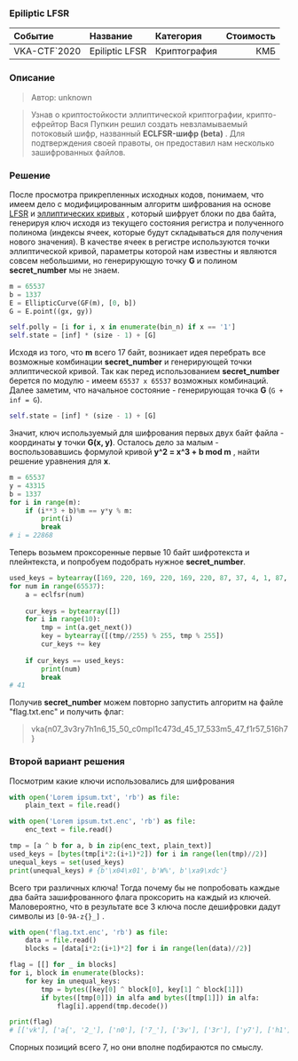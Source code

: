 ### Epiliptic LFSR

| Событие | Название | Категория | Стоимость |
|:--------|:---------|:----------|----------:|
| VKA-CTF`2020 | Epiliptic LFSR | Криптография | КМБ |

### Описание
> Автор: unknown

> Узнав о криптостойкости эллиптической криптографии, крипто-ефрейтор Вася Пупкин решил создать невзламываемый потоковый шифр, названный **ECLFSR-шифр (beta)** .
> Для подтверждения своей правоты, он предоставил нам несколько зашифрованных файлов.


### Решение

После просмотра прикрепленных исходных кодов, понимаем, что имеем дело с модифицированным алгоритм шифрования на основе [LFSR](https://ru.wikipedia.org/wiki/Регистр_сдвига_с_линейной_обратной_связью) и [эллиптических кривых](https://ru.wikipedia.org/wiki/Эллиптическая_криптография) , который шифрует блоки по два байта, генерируя ключ исходя из текущего состояния регистра и полученного полинома (индексы ячеек, которые будут складываться для получения нового значения). В качестве ячеек в регистре используются точки эллиптической кривой, параметры которой нам известны и являются совсем небольшими, но генерирующую точку **G** и полином **secret_number** мы не знаем.

```python
m = 65537
b = 1337
E = EllipticCurve(GF(m), [0, b])
G = E.point((gx, gy))

self.polly = [i for i, x in enumerate(bin_n) if x == '1']
self.state = [inf] * (size - 1) + [G]
```

Исходя из того, что **m** всего 17 байт, возникает идея перебрать все возможные комбинации **secret_number** и генерирующей точки эллиптической кривой. Так как перед использованием **secret_number** берется по модулю - имеем `65537 х 65537` возможных комбинаций. Далее заметим, что начальное состояние - генерирующая точка **G** (`G + inf = G`).

```python
self.state = [inf] * (size - 1) + [G]
```

Значит, ключ используемый для шифрования первых двух байт файла - координаты **y** точки **G(x, y)**. Осталось дело за малым - воспользовавшись формулой кривой **y^2 = x^3 + b mod m** , найти решение уравнения для **x**. 

```python
m = 65537
y = 43315 
b = 1337
for i in range(m):
    if (i**3 + b)%m == y*y % m:
		print(i)
        break
# i = 22868
```

Теперь возьмем проксоренные первые 10 байт шифротекста и плейнтекста, и попробуем подобрать нужное **secret_number**.

```python
used_keys = bytearray([169, 220, 169, 220, 169, 220, 87, 37, 4, 1, 87, 37, 169, 220, 169, 220, 87, 37, 4, 1])
for num in range(65537):
    a = eclfsr(num)
    
    cur_keys = bytearray([])
    for i in range(10):
        tmp = int(a.get_next())
        key = bytearray([(tmp//255) % 255, tmp % 255])
        cur_keys += key
    
    if cur_keys == used_keys:
        print(num)
        break
# 41
```

Получив **secret_number** можем повторно запустить алгоритм на файле "flag.txt.enc" и получить флаг:

> vka{n07_3v3ry7h1n6_15_50_c0mpl1c473d_45_17_533m5_47_f1r57_516h7}

### Второй вариант решения

Посмотрим какие ключи использовались для шифрования
```python
with open('Lorem ipsum.txt', 'rb') as file:
	plain_text = file.read()

with open('Lorem ipsum.txt.enc', 'rb') as file:
	enc_text = file.read()

tmp = [a ^ b for a, b in zip(enc_text, plain_text)]
used_keys = [bytes(tmp[i*2:(i+1)*2]) for i in range(len(tmp)//2)]
unequal_keys = set(used_keys)
print(unequal_keys) # {b'\x04\x01', b'W%', b'\xa9\xdc'}
```

Всего три различных ключа! Тогда почему бы не попробовать каждые два байта зашифрованного флага проксорить на каждый из ключей. Маловероятно, что в результате все 3 ключа после дешифровки дадут символы из `[0-9A-z{}_]` .

```python
with open('flag.txt.enc', 'rb') as file:
	data = file.read()
	blocks = [data[i*2:(i+1)*2] for i in range(len(data)//2)]

flag = [[] for _ in blocks]
for i, block in enumerate(blocks):
	for key in unequal_keys:
		tmp = bytes([key[0] ^ block[0], key[1] ^ block[1]])
		if bytes([tmp[0]]) in alfa and bytes([tmp[1]]) in alfa: 
			flag[i].append(tmp.decode()) 

print(flag)
# [['vk'], ['a{', '2_'], ['n0'], ['7_'], ['3v'], ['3r'], ['y7'], ['h1'], ['n6'], ['_1'], ['5_', 'f{'], ['50'], ['_c'], ['0m', 'cI'], ['pl'], ['1c', 'bG'], ['47'], ['3d'], ['_4'], ['f{', '5_'], ['17'], ['_5'], ['33'], ['m5'], ['_4'], ['7_'], ['f1'], ['r5'], ['7_', 'd{'], ['51'], ['eL', '6h'], ['7}']]
```

Спорных позиций всего 7, но они вполне подбираются по смыслу.
